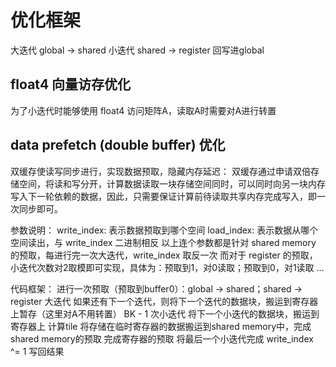 # 优化框架

大迭代
    global -> shared
    小迭代
        shared -> register
回写进global

## float4 向量访存优化
为了小迭代时能够使用 float4 访问矩阵A，读取A时需要对A进行转置

## data prefetch (double buffer) 优化
双缓存使读写同步进行，实现数据预取，隐藏内存延迟：
双缓存通过申请双倍存储空间，将读和写分开，计算数据读取一块存储空间同时，可以同时向另一块内存写入下一轮依赖的数据，因此，只需要保证计算前待读取共享内存完成写入，即一次同步即可。

参数说明：
write_index: 表示数据预取到哪个空间
load_index: 表示数据从哪个空间读出，与 write_index 二进制相反
以上连个参数都是针对 shared memory 的预取，每进行完一次大迭代，write_index 取反一次
而对于 register 的预取，小迭代次数对2取模即可实现，具体为：预取到1，对0读取；预取到0，对1读取 ...

代码框架：
进行一次预取（预取到buffer0）：global -> shared；shared -> register
大迭代
    如果还有下一个迭代，则将下一个迭代的数据块，搬运到寄存器上暂存（这里对A不用转置）
    BK - 1 次小迭代
        将下一个小迭代的数据块，搬运到寄存器上
        计算tile
    将存储在临时寄存器的数据搬运到shared memory中，完成shared memory的预取
    完成寄存器的预取
    将最后一个小迭代完成
    write_index ^= 1
写回结果